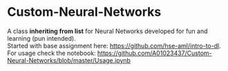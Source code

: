 # Custom-Neural-Networks
A class **inheriting from list** for Neural Networks developed for fun and learning (pun intended).<br>
Started with base assignment here: https://github.com/hse-aml/intro-to-dl.
<br>
For usage check the notebook: https://github.com/A01023437/Custom-Neural-Networks/blob/master/Usage.ipynb

